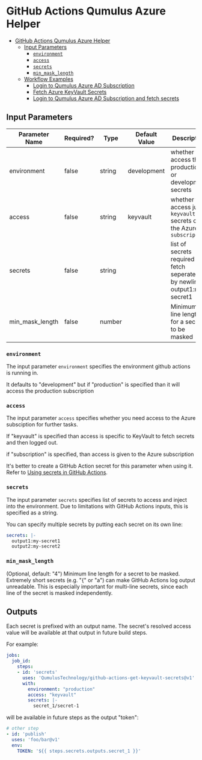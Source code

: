 # GitHub Actions Qumulus Azure Helper

- [GitHub Actions Qumulus Azure Helper](github-actions-qumulus-azure-helper)
  - [Input Parameters](#input-parameters)
    - [`environment`](#environment)
    - [`access`](#access)
    - [`secrets`](#secrets)
    - [`min_mask_length`](#min_mask_length)
  - [Workflow Examples](#workflow-examples)
    - [Login to Qumulus Azure AD Subscription](#login-to-azure-ad-subscription)
    - [Fetch Azure KeyVault Secrets](#fetch-azure-keyvaults-secrets)
    - [Login to Qumulus Azure AD Subscription and fetch secrets](#login-to-azure-ad-subscription-and-fetch-secrets)

## Input Parameters

|Parameter Name|Required?|Type|Default Value|Description|
|---|---|---|---|---|
|environment|false|string|development|whether to access the production or development secrets|
|access|false|string|keyvault|whether to access just `keyvault` secrets or the Azure `subscription`|
|secrets|false|string||list of secrets required to fetch seperated by newline - output1:my-secret1 |
|min_mask_length|false|number||Minimum line length for a secret to be masked|

### `environment`

The input parameter `environment` specifies the environment github actions is running in.

It defaults to "development" but if "production" is specified than it will access the production subscription

### `access`

The input parameter `access` specifies whether you need access to the Azure subsciption for further tasks.

If "keyvault" is specified than access is specific to KeyVault to fetch secrets and then logged out.

if "subscription" is specified, than access is given to the Azure subscription

It's better to create a GitHub Action secret for this parameter when using it. Refer to [Using secrets in GitHub Actions](https://docs.github.com/actions/security-guides/using-secrets-in-github-actions).

### `secrets`

The input parameter `secrets` specifies list of secrets to access
and inject into the environment. Due to limitations with GitHub
Actions inputs, this is specified as a string.

You can specify multiple secrets by putting each secret on its own line:

```yaml
secrets: |-
  output1:my-secret1
  output2:my-secret2
```

### `min_mask_length`

(Optional, default: "4") Minimum line length for a secret
  to be masked. Extremely short secrets (e.g. "{" or "a") can make GitHub
  Actions log output unreadable. This is especially important for multi-line
  secrets, since each line of the secret is masked independently.

## Outputs

Each secret is prefixed with an output name. The secret's resolved access value
will be available at that output in future build steps.

For example:

```yaml
jobs:
  job_id:
    steps:
    - id: 'secrets'
      uses: 'QumulusTechnology/github-actions-get-keyvault-secrets@v1'
      with:
        environment: "production"
        access: "keyvault"
        secrets: |-
          secret_1/secret-1
```

will be available in future steps as the output "token":

```yaml
# other step
- id: 'publish'
  uses: 'foo/bar@v1'
  env:
    TOKEN: '${{ steps.secrets.outputs.secret_1 }}'
```
